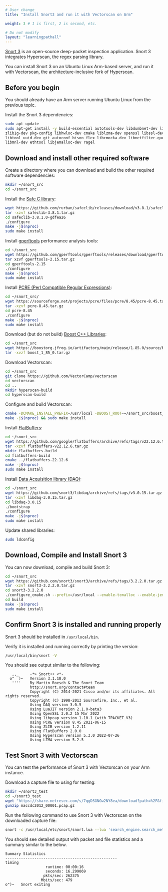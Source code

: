 ```yaml
---
# User change
title: "Install Snort3 and run it with Vectorscan on Arm"

weight: 3 # 1 is first, 2 is second, etc.

# Do not modify
layout: "learningpathall"
---
```



[Snort 3](https://www.snort.org/snort3) is an open-source deep-packet inspection application. Snort 3 integrates Hyperscan, the regex parsing library.

You can install Snort 3 on an Ubuntu Linux Arm-based server, and run it with Vectorscan, the architecture-inclusive fork of Hyperscan.

## Before you begin

You should already have an Arm server running Ubuntu Linux from the previous topic. 

Install the Snort 3 dependencies:

```bash
sudo apt update 
sudo apt-get install -y build-essential autotools-dev libdumbnet-dev libluajit-5.1-dev libpcap-dev \
zlib1g-dev pkg-config libhwloc-dev cmake liblzma-dev openssl libssl-dev cpputest libsqlite3-dev \
libtool uuid-dev git autoconf bison flex libcmocka-dev libnetfilter-queue-dev libunwind-dev \
libmnl-dev ethtool libjemalloc-dev ragel
```

## Download and install other required software

Create a directory where you can download and build the other required software dependencies:

```bash
mkdir ~/snort_src
cd ~/snort_src
```

Install the [Safe C library](https://rurban.github.io/safeclib/doc/safec-3.3/index.html):

```bash
wget https://github.com/rurban/safeclib/releases/download/v3.8.1/safeclib-3.8.1.tar.gz
tar -xzvf safeclib-3.8.1.tar.gz
cd safeclib-3.8.1.0-gdfea26
./configure
make -j$(nproc)
sudo make install
```

Install [gperftools](https://github.com/gperftools/gperftools) performance analysis tools:

```bash
cd ~/snort_src
wget https://github.com/gperftools/gperftools/releases/download/gperftools-2.15/gperftools-2.15.tar.gz
tar xzvf gperftools-2.15.tar.gz
cd gperftools-2.15
./configure
make -j$(nproc)
sudo make install
```

Install [PCRE (Perl Compatible Regular Expressions)](https://www.pcre.org/):

```bash
cd ~/snort_src/
wget https://sourceforge.net/projects/pcre/files/pcre/8.45/pcre-8.45.tar.gz
tar -xzvf pcre-8.45.tar.gz
cd pcre-8.45
./configure
make -j$(nproc)
sudo make install
```

Download (but do not build) [Boost C++ Libraries](https://www.boost.org/):

```bash
cd ~/snort_src
wget https://boostorg.jfrog.io/artifactory/main/release/1.85.0/source/boost_1_85_0.tar.gz
tar -xvzf boost_1_85_0.tar.gz
```

Download Vectorscan:

```bash
cd ~/snort_src
git clone https://github.com/VectorCamp/vectorscan 
cd vectorscan 
cd .. 
mkdir hyperscan-build 
cd hyperscan-build 
```

Configure and build Vectorscan:

```bash { cwd="snort_src/hyperscan-build" }
cmake -DCMAKE_INSTALL_PREFIX=/usr/local -DBOOST_ROOT=~/snort_src/boost_1_85_0/ ~/snort_src/vectorscan/
make -j$(nproc) && sudo make install 
```

Install [FlatBuffers](https://google.github.io/flatbuffers/):

```bash
cd ~/snort_src
wget https://github.com/google/flatbuffers/archive/refs/tags/v22.12.6.tar.gz -O flatbuffers-v22.12.6.tar.gz
tar -xzvf flatbuffers-v22.12.6.tar.gz
mkdir flatbuffers-build
cd flatbuffers-build
cmake ../flatbuffers-22.12.6
make -j$(nproc)
sudo make install
```

Install [Data Acquisition library (DAQ)](https://github.com/snort3/libdaq):

```bash
cd ~/snort_src
wget https://github.com/snort3/libdaq/archive/refs/tags/v3.0.15.tar.gz -O libdaq-3.0.15.tar.gz
tar -xzvf libdaq-3.0.15.tar.gz
cd libdaq-3.0.15
./bootstrap
./configure
make -j$(nproc)
sudo make install
```

Update shared libraries:

```bash
sudo ldconfig
```

## Download, Compile and Install Snort 3

You can now download, compile and build Snort 3:

```bash
cd ~/snort_src
wget https://github.com/snort3/snort3/archive/refs/tags/3.2.2.0.tar.gz -O snort3-3.2.2.0.tar.gz
tar -xzvf snort3-3.2.2.0.tar.gz
cd snort3-3.2.2.0
./configure_cmake.sh --prefix=/usr/local --enable-tcmalloc --enable-jemalloc
cd build
make -j$(nproc)
sudo make install
```

## Confirm Snort 3 is installed and running properly

Snort 3 should be installed in `/usr/local/bin`. 

Verify it is installed and running correctly by printing the version:

```bash
/usr/local/bin/snort -V
```

You should see output similar to the following:

```output
   ,,_     -*> Snort++ <*-
  o"  )~   Version 3.1.18.0
   ''''    By Martin Roesch & The Snort Team
           http://snort.org/contact#team
           Copyright (C) 2014-2021 Cisco and/or its affiliates. All rights reserved.
           Copyright (C) 1998-2013 Sourcefire, Inc., et al.
           Using DAQ version 3.0.5
           Using LuaJIT version 2.1.0-beta3
           Using OpenSSL 3.0.2 15 Mar 2022
           Using libpcap version 1.10.1 (with TPACKET_V3)
           Using PCRE version 8.45 2021-06-15
           Using ZLIB version 1.2.11
           Using FlatBuffers 2.0.0
           Using Hyperscan version 5.3.0 2022-07-26
           Using LZMA version 5.2.5
```

## Test Snort 3 with Vectorscan

You can test the performance of Snort 3 with Vectorscan on your Arm instance.

Download a capture file to using for testing: 

```bash
mkdir ~/snort3_test
cd ~/snort3_test
wget "https://share.netresec.com/s/7qgDSGNGw2NY8ea/download?path=%2F&files=maccdc2012_00001.pcap.gz" -O maccdc2012_00001.pcap.gz
gunzip maccdc2012_00001.pcap.gz
```

Run the following command to use Snort 3 with Vectorscan on the downloaded capture file:

```bash { cwd="~/snort3_test" }
snort -c /usr/local/etc/snort/snort.lua --lua 'search_engine.search_method="hyperscan"' -r maccdc2012_00001.pcap
```

You should see detailed output with packet and file statistics and a summary similar to the below.

```output
Summary Statistics
--------------------------------------------------
timing
                  runtime: 00:00:16
                  seconds: 16.299069
                 pkts/sec: 262375
                Mbits/sec: 479
o")~   Snort exiting
```
